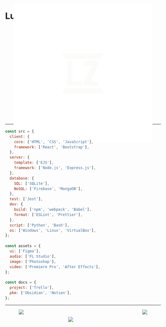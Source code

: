 # Luzefiru

<div style="width: 100%; height: 300px; background: url('./assets/space.svg') center; display: flex; justify-content: center"><img style="transform: scale(1.5)" src="./assets/logo-glow.png" /></div>

---

```js
const src = {
  client: {
    core: ['HTML', 'CSS', 'JavaScript'],
    framework: ['React', 'Bootstrap'],
  },
  server: {
    template: ['EJS'],
    framework: ['Node.js', 'Express.js'],
  },
  database: {
    SQL: ['SQLite'],
    NoSQL: ['Firebase', 'MongoDB'],
  },
  test: ['Jest'],
  dev: {
    build: ['npm', 'webpack', 'Babel'],
    format: ['ESLint', 'Prettier'],
  },
  script: ['Python', 'Bash'],
  os: ['Windows', 'Linux', 'VirtualBox'],
};

const assets = {
  ui: ['Figma'],
  audio: ['FL Studio'],
  image: ['Photoshop'],
  video: ['Premiere Pro', 'After Effects'],
};

const docs = {
  project: ['Trello'],
  pkm: ['Obsidian', 'Notion'],
};
```

---

<div style="display: flex; flex-direction: column; align-items: center; gap: 8px">
  <div style="display: flex; width: 100%; justify-content: center; gap: 8px">
    <img style="width: 392px" src="https://github-readme-stats.vercel.app/api?username=luzefiru&show_icons=true&theme=highcontrast"/>
    <img src="https://github-readme-stats.vercel.app/api/top-langs/?username=luzefiru&theme=highcontrast&layout=compact&hide=jupyter%20notebook" />
  </div>
  <img style="width: 96px;" src="https://komarev.com/ghpvc/?username=luzefiru&color=0c1116" />
</div>
